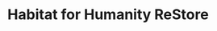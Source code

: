 ---
title: "Habitat for Humanity ReStore"
url: /mississauga/habitat-for-humanity-restore/
shop: Gebrauchtwaren
---